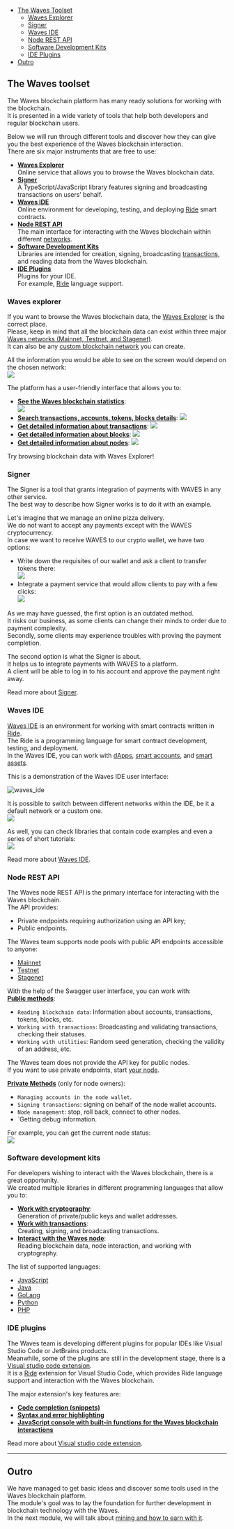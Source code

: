  - [The Waves Toolset](#waves-toolset)
   - [Waves Explorer](#waves-explorer)
   - [Signer](#signer)
   - [Waves IDE](#waves-ide)
   - [Node REST API](#node-rest-api)
   - [Software Development Kits](#software-development-kits)
   - [IDE Plugins](#ide-plugins)
 - [Outro](#outro)

## The Waves toolset ##

The Waves blockchain platform has many ready solutions for working with the blockchain.  
It is presented in a wide variety of tools that help both developers and regular blockchain users.  

Below we will run through different tools and discover how they can give you the best experience of the Waves blockchain interaction.   
There are six major instruments that are free to use:
- **<u>[Waves Explorer](#waves-explorer)</u>**  
    Online service that allows you to browse the Waves blockchain data.  
- **<u>[Signer]()</u>**  
    A TypeScript/JavaScript library features signing and broadcasting transactions on users’ behalf.   
- **<u>[Waves IDE](#waves-ide)</u>**  
    Online environment for developing, testing, and deploying [Ride](#ridetopic) smart contracts.
- **<u>[Node REST API](#node-rest-api)</u>**  
    The main interface for interacting with the Waves blockchain within different [networks]().
- **<u>[Software Development Kits](#software-development-kits)</u>**  
    Libraries are intended for creation, signing, broadcasting [transactions](), and reading data from the Waves blockchain.
- **<u>[IDE Plugins](#ide-plugins)</u>**  
    Plugins for your IDE.  
    For example, [Ride]() language support.
    
### Waves explorer ###

If you want to browse the Waves blockchain data, the [Waves Explorer](https://new.wavesexplorer.com/) is the correct place.  
Please, keep in mind that all the blockchain data can exist within three major [Waves networks (Mainnet, Testnet, and Stagenet)]().  
It can also be any [custom blockchain network](https://docs.waves.tech/en/waves-node/private-waves-network) you can create.  
  
All the information you would be able to see on the screen would depend on the chosen network:    
![](https://github.com/wavesplatform/waves-lessons/blob/template/lessons/EN/B.%20How%20the%20waves%20works/g.%20Waves%20infrastructure%20products%20and%20tools/images/wavesexp_net.png?raw=true)
    

The platform has a user-friendly interface that allows you to:
- **<u>See the Waves blockchain statistics</u>**:  
  ![](https://github.com/wavesplatform/waves-lessons/blob/template/lessons/EN/B.%20How%20the%20waves%20works/g.%20Waves%20infrastructure%20products%20and%20tools/images/wavesexp_stat.png?raw=true)  
-  **<u>Search transactions, accounts, tokens, blocks details</u>**:
  ![](https://github.com/wavesplatform/waves-lessons/blob/template/lessons/EN/B.%20How%20the%20waves%20works/g.%20Waves%20infrastructure%20products%20and%20tools/images/wavesexp_search.png?raw=true)  
-  **<u>Get detailed information about [transactions](https://new.wavesexplorer.com/transactions)</u>**:
  ![](https://github.com/wavesplatform/waves-lessons/blob/template/lessons/EN/B.%20How%20the%20waves%20works/g.%20Waves%20infrastructure%20products%20and%20tools/images/wavesexp_tx.png?raw=true)  
-  **<u>Get detailed information about [blocks](https://new.wavesexplorer.com/blocks)</u>**:
  ![](https://github.com/wavesplatform/waves-lessons/blob/template/lessons/EN/B.%20How%20the%20waves%20works/g.%20Waves%20infrastructure%20products%20and%20tools/images/wavesexp_blocks.png?raw=true)  
-  **<u>Get detailed information about [nodes](https://new.wavesexplorer.com/nodes)</u>**:
  ![](https://github.com/wavesplatform/waves-lessons/blob/template/lessons/EN/B.%20How%20the%20waves%20works/g.%20Waves%20infrastructure%20products%20and%20tools/images/wavesexp_nodes.png?raw=true)  

Try browsing blockchain data with Waves Explorer!  

### Signer ###

The Signer is a tool that grants integration of payments with WAVES in any other service.  
The best way to describe how Signer works is to do it with an example.  
  
Let's imagine that we manage an online pizza delivery.  
We do not want to accept any payments except with the WAVES cryptocurrency.  
In case we want to receive WAVES to our crypto wallet, we have two options:

- Write down the requisites of our wallet and ask a client to transfer tokens there:  
    ![](https://github.com/wavesplatform/waves-lessons/blob/template/lessons/EN/B.%20How%20the%20waves%20works/g.%20Waves%20infrastructure%20products%20and%20tools/images/signer_no.png?raw=true)  
- Integrate a payment service that would allow clients to pay with a few clicks:  
    ![](https://github.com/wavesplatform/waves-lessons/blob/template/lessons/EN/B.%20How%20the%20waves%20works/g.%20Waves%20infrastructure%20products%20and%20tools/images/signer_yes.png?raw=true)  

As we may have guessed, the first option is an outdated method.  
It risks our business, as some clients can change their minds to order due to payment complexity.  
Secondly, some clients may experience troubles with proving the payment completion.  
  

The second option is what the Signer is about.  
It helps us to integrate payments with WAVES to a platform.  
A client will be able to log in to his account and approve the payment right away.  

Read more about [Signer](https://docs.waves.tech/en/building-apps/waves-api-and-sdk/client-libraries/signer).

### Waves IDE ###

[Waves IDE](https://waves-ide.com/) is an environment for working with smart contracts written in [Ride](#ridetopic).  
The Ride is a programming language for smart contract development, testing, and deployment.  
In the Waves IDE, you can work with [dApps](#dapptopic), [smart accounts](#smartacctopic), and [smart assets](#smartassettopic).  

This is a demonstration of the Waves IDE user interface:
    
![waves_ide](./images/waveside.png)
    

It is possible to switch between different networks within the IDE, be it a default network or a custom one.    
![](https://github.com/wavesplatform/waves-lessons/blob/template/lessons/EN/B.%20How%20the%20waves%20works/g.%20Waves%20infrastructure%20products%20and%20tools/images/waveside_nodes.png?raw=true)
    

As well, you can check libraries that contain code examples and even a series of short tutorials:    
![](https://github.com/wavesplatform/waves-lessons/blob/template/lessons/EN/B.%20How%20the%20waves%20works/g.%20Waves%20infrastructure%20products%20and%20tools/images/waveside_libs.png?raw=true)
    

Read more about [Waves IDE](https://docs.waves.tech/en/building-apps/smart-contracts/tools/waves-ide).

### Node REST API ###

The Waves node REST API is the primary interface for interacting with the Waves blockchain.  
The API provides:
- Private endpoints requiring authorization using an API key;
- Public endpoints.  

The Waves team supports node pools with public API endpoints accessible to anyone:
- [Mainnet](https://nodes.wavesnodes.com)
- [Testnet](https://nodes-testnet.wavesnodes.com)
- [Stagenet](https://nodes-stagenet.wavesnodes.com)

With the help of the Swagger user interface, you can work with:  
**<u>Public methods</u>**:  
  - `Reading blockchain data`: Information about accounts, transactions, tokens, blocks, etc.
  - `Working with transactions`: Broadcasting and validating transactions, checking their statuses.
  - `Working with utilities`: Random seed generation, checking the validity of an address, etc. 
  

The Waves team does not provide the API key for public nodes.  
If you want to use private endpoints, start [your node](https://docs.waves.tech/en/waves-node/private-waves-network).

**<u>Private Methods</u>** (only for node owners):  
- `Managing accounts in the node wallet`.
- `Signing transactions`: signing on behalf of the node wallet accounts.
- `Node management`: stop, roll back, connect to other nodes.
- `Getting debug information.

  

For example, you can get the current node status:    
![](https://github.com/wavesplatform/waves-lessons/blob/template/lessons/EN/B.%20How%20the%20waves%20works/g.%20Waves%20infrastructure%20products%20and%20tools/images/restapi.png?raw=true)
    

### Software development kits ###

For developers wishing to interact with the Waves blockchain, there is a great opportunity.  
We created multiple libraries in different programming languages that allow you to:

- **<u>Work with cryptography</u>**:   
    Generation of private/public keys and wallet addresses.  
- **<u>Work with transactions</u>**:  
    Creating, signing, and broadcasting transactions.   
- **<u>Interact with the Waves node</u>**:  
    Reading blockchain data, node interaction, and working with cryptography.  
    
The list of supported languages:
- [JavaScript]()
- [Java]()
- [GoLang]()
- [Python]() 
- [PHP]()

### IDE plugins ###

The Waves team is developing different plugins for popular IDEs like Visual Studio Code or JetBrains products.  
Meanwhile, some of the plugins are still in the development stage, there is a [Visual studio code extension](https://marketplace.visualstudio.com/items?itemName=wavesplatform.waves-ride).  
It is a [Ride]() extension for Visual Studio Code, which provides Ride language support and interaction with the Waves blockchain.  
  

The major extension's key features are:
- **<u>Code completion (snippets)</u>**
- **<u>Syntax and error highlighting</u>**
- **<u>JavaScript console with built-in functions for the Waves blockchain interactions</u>**

Read more about [Visual studio code extension](https://docs.waves.tech/en/building-apps/smart-contracts/tools/ride-vscode).
  
---

## Outro ##

We have managed to get basic ideas and discover some tools used in the Waves blockchain platform.  
The module's goal was to lay the foundation for further development in blockchain technology with the Waves.  
In the next module, we will talk about [mining and how to earn with it]().  

